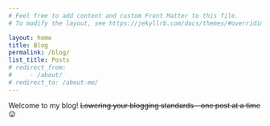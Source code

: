 ```yaml
---
# Feel free to add content and custom Front Matter to this file.
# To modify the layout, see https://jekyllrb.com/docs/themes/#overriding-theme-defaults

layout: home
title: Blog
permalink: /blog/
list_title: Posts
# redirect_from:
#     - /about/
# redirect_to: /about-me/
---
```


Welcome to my blog!
~~Lowering your blogging standards - one post at a time~~ :stuck_out_tongue:  